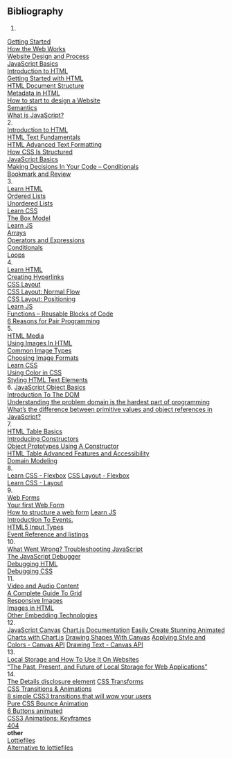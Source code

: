 ## Bibliography  
1.  
[Getting Started](https://developer.mozilla.org/en-US/docs/Learn/Getting_started_with_the_web)  
[How the Web Works](https://developer.mozilla.org/en-US/docs/Learn/Getting_started_with_the_web/How_the_Web_works)  
[Website Design and Process](https://developer.mozilla.org/en-US/docs/Learn/Getting_started_with_the_web/What_will_your_website_look_like)  
[ JavaScript Basics](https://developer.mozilla.org/en-US/docs/Learn/Getting_started_with_the_web/JavaScript_basics)  
[Introduction to HTML](https://developer.mozilla.org/en-US/docs/Learn/HTML/Introduction_to_HTML)  
[Getting Started with HTML](https://developer.mozilla.org/en-US/docs/Learn/HTML/Introduction_to_HTML/Getting_started)  
[HTML Document Structure](https://developer.mozilla.org/en-US/docs/Learn/HTML/Introduction_to_HTML/Document_and_website_structure)  
[Metadata in HTML](https://developer.mozilla.org/en-US/docs/Learn/HTML/Introduction_to_HTML/The_head_metadata_in_HTML)  
[How to start to design a Website](https://developer.mozilla.org/en-US/docs/Learn/Common_questions/Design_and_accessibility/Thinking_before_coding)  
[Semantics](https://developer.mozilla.org/en-US/docs/Glossary/Semantics)  
[What is JavaScript?](https://developer.mozilla.org/en-US/docs/Learn/JavaScript/First_steps/What_is_JavaScript)  
2.  
[Introduction to HTML](https://developer.mozilla.org/en-US/docs/Learn/HTML/Introduction_to_HTML)  
[HTML Text Fundamentals](https://developer.mozilla.org/en-US/docs/Learn/HTML/Introduction_to_HTML/HTML_text_fundamentals)  
[ HTML Advanced Text Formatting](https://developer.mozilla.org/en-US/docs/Learn/HTML/Introduction_to_HTML/Advanced_text_formatting)  
[How CSS Is Structured](https://developer.mozilla.org/en-US/docs/Learn/CSS/First_steps/How_CSS_is_structured)  
[JavaScript Basics](https://developer.mozilla.org/en-US/docs/Learn/Getting_started_with_the_web/JavaScript_basics)  
[Making Decisions In Your Code – Conditionals](https://developer.mozilla.org/en-US/docs/Learn/JavaScript/Building_blocks/conditionals)  
[Bookmark and Review](https://chris.beams.io/posts/git-commit/)  
3.  
[Learn HTML](https://developer.mozilla.org/en-US/docs/Web/HTML)  
[Ordered Lists](https://developer.mozilla.org/en-US/docs/Web/HTML/Element/ol)  
[Unordered Lists](https://developer.mozilla.org/en-US/docs/Web/HTML/Element/ul)  
[Learn CSS](https://developer.mozilla.org/en-US/docs/Learn/CSS)  
[The Box Model](https://developer.mozilla.org/en-US/docs/Learn/CSS/Building_blocks/The_box_model)  
[Learn JS](https://developer.mozilla.org/en-US/docs/Learn/JavaScript)  
[Arrays](https://developer.mozilla.org/en-US/docs/Learn/JavaScript/First_steps/Arrays)  
[Operators and Expressions](https://developer.mozilla.org/en-US/docs/Web/JavaScript/Guide/Expressions_and_Operators)  
[Conditionals](https://developer.mozilla.org/en-US/docs/Learn/JavaScript/Building_blocks/conditionals)  
[Loops](https://developer.mozilla.org/en-US/docs/Learn/JavaScript/Building_blocks/Looping_code)  
4.  
[Learn HTML](https://developer.mozilla.org/en-US/docs/Learn/HTML)  
[Creating Hyperlinks](https://developer.mozilla.org/en-US/docs/Learn/HTML/Introduction_to_HTML/Creating_hyperlinks)  
[CSS Layout](https://developer.mozilla.org/en-US/docs/Learn/CSS/CSS_layout)  
[CSS Layout: Normal Flow](https://developer.mozilla.org/en-US/docs/Learn/CSS/CSS_layout/Normal_Flow)  
[CSS Layout: Positioning](https://developer.mozilla.org/en-US/docs/Learn/CSS/CSS_layout/Positioning)  
[Learn JS](https://developer.mozilla.org/en-US/docs/Learn/JavaScript)  
[Functions – Reusable Blocks of Code](https://canvas.instructure.com/courses/6945431/discussion_topics/18389954?module_item_id=86320831)  
[6 Reasons for Pair Programming](https://www.codefellows.org/blog/6-reasons-for-pair-programming/)  
5.  
[HTML Media](https://developer.mozilla.org/en-US/docs/Learn/HTML/Multimedia_and_embedding)  
[Using Images In HTML](https://developer.mozilla.org/en-US/docs/Learn/HTML/Multimedia_and_embedding/Images_in_HTML)  
[Common Image Types](https://developer.mozilla.org/en-US/docs/Web/Media/Formats/Image_types)  
[Choosing Image Formats](https://developer.mozilla.org/en-US/docs/Web/Media/Formats/Image_types#choosing_an_image_format)  
[Learn CSS](https://developer.mozilla.org/en-US/docs/Learn/CSS)  
[Using Color in CSS](https://developer.mozilla.org/en-US/docs/Web/CSS/CSS_Colors/Applying_color)  
[Styling HTML Text Elements](https://developer.mozilla.org/en-US/docs/Learn/CSS/Styling_text/Fundamentals)  
6. 
[JavaScript Object Basics](https://developer.mozilla.org/en-US/docs/Learn/JavaScript/Objects/Basics)  
[Introduction To The DOM](https://developer.mozilla.org/en-US/docs/Web/API/Document_Object_Model/Introduction)  
[Understanding the problem domain is the hardest part of programming](https://developer.mozilla.org/en-US/docs/Web/API/Document_Object_Model/Introduction)  
[What’s the difference between primitive values and object references in JavaScript?](https://betterprogramming.pub/intermediate-javascript-whats-the-difference-between-primitive-values-and-object-references-e863d70677b?gi=b5f289e30738)  
7.  
[HTML Table Basics](https://developer.mozilla.org/en-US/docs/Learn/HTML/Tables/Basics)  
[Introducing Constructors](https://developer.mozilla.org/en-US/docs/Learn/HTML/Tables/Basics)  
[Object Prototypes Using A Constructor](https://ui.dev/beginners-guide-to-javascript-prototype)  
[HTML Table Advanced Features and Accessibility](https://developer.mozilla.org/en-US/docs/Learn/HTML/Tables/Advanced)  
[Domain Modeling](https://github.com/codefellows/domain_modeling#domain-modeling)  
8.  
[Learn CSS - Flexbox](https://web.dev/learn/css/flexbox/)
[CSS Layout - Flexbox](https://developer.mozilla.org/en-US/docs/Learn/CSS/CSS_layout/Flexbox)  
[Learn CSS - Layout](https://web.dev/learn/css/layout/)  
9.  
[Web Forms](https://developer.mozilla.org/en-US/docs/Learn/Forms)  
[Your first Web Form](https://developer.mozilla.org/en-US/docs/Learn/Forms/Your_first_form)  
[How to structure a web form](https://developer.mozilla.org/en-US/docs/Learn/Forms/How_to_structure_a_web_form)
[Learn JS](https://developer.mozilla.org/en-US/docs/Learn/JavaScript)  
[Introduction To Events.](https://developer.mozilla.org/en-US/docs/Learn/JavaScript/Building_blocks/Events)  
[HTML5 Input Types](https://developer.mozilla.org/en-US/docs/Learn/Forms/HTML5_input_types)  
[Event Reference and listings](https://developer.mozilla.org/en-US/docs/Web/Events)  
10.  
[What Went Wrong? Troubleshooting JavaScript](https://developer.mozilla.org/en-US/docs/Learn/JavaScript/First_steps/What_went_wrong)  
[The JavaScript Debugger](https://developer.mozilla.org/en-US/docs/Learn/Common_questions/Tools_and_setup/What_are_browser_developer_tools#the_javascript_debugger)  
[Debugging HTML](https://developer.mozilla.org/en-US/docs/Learn/HTML/Introduction_to_HTML/Debugging_HTML)  
[Debugging CSS](https://developer.mozilla.org/en-US/docs/Learn/CSS/Building_blocks/Debugging_CSS)  
11.  
[Video and Audio Content](https://developer.mozilla.org/en-US/docs/Learn/HTML/Multimedia_and_embedding/Video_and_audio_content)  
[A Complete Guide To Grid](https://css-tricks.com/snippets/css/complete-guide-grid/)  
[Responsive Images](https://developer.mozilla.org/en-US/docs/Learn/HTML/Multimedia_and_embedding/Responsive_images)  
[Images in HTML](https://developer.mozilla.org/en-US/docs/Learn/HTML/Multimedia_and_embedding/Images_in_HTML)  
[Other Embedding Technologies](https://developer.mozilla.org/en-US/docs/Learn/HTML/Multimedia_and_embedding/Other_embedding_technologies)  
12.  
[JavaScript Canvas](https://www.javascripttutorial.net/web-apis/javascript-canvas/)
[Chart.js Documentation](https://www.chartjs.org/docs/latest/)
[Easily Create Stunning Animated Charts with Chart.js](https://www.webdesignerdepot.com/2013/11/easily-create-stunning-animated-charts-with-chart-js/)
[Drawing Shapes With Canvas](https://developer.mozilla.org/en-US/docs/Web/API/Canvas_API/Tutorial/Drawing_shapes)
[Applying Style and Colors - Canvas API](https://developer.mozilla.org/en-US/docs/Web/API/Canvas_API/Tutorial/Drawing_shapes)
[Drawing Text - Canvas API](https://developer.mozilla.org/en-US/docs/Web/API/Canvas_API/Tutorial/Drawing_shapes)  
13.  
[Local Storage and How To Use It On Websites](https://www.smashingmagazine.com/2010/10/local-storage-and-how-to-use-it/)  
[“The Past, Present, and Future of Local Storage for Web Applications”](http://diveinto.html5doctor.com/storage.html)  
14.  
[The Details disclosure element](https://developer.mozilla.org/en-US/docs/Web/HTML/Element/details)
[CSS Transforms](https://learn.shayhowe.com/advanced-html-css/css-transforms/)  
[CSS Transitions & Animations](https://learn.shayhowe.com/advanced-html-css/transitions-animations/)  
[8 simple CSS3 transitions that will wow your users](https://www.webdesignerdepot.com/2014/05/8-simple-css3-transitions-that-will-wow-your-users)  
[Pure CSS Bounce Animation](https://codepen.io/dp_lewis/pen/QWMxRR)  
[6 Buttons animated](https://codepen.io/retyui/pen/ByoaXV)  
[CSS3 Animations: Keyframes](https://codepen.io/akshaychauhan/pen/dyBqVo)  
[404](https://codepen.io/kieranfivestars/pen/MYdQxX)  
**other**  
[Lottiefiles](https://lottiefiles.com/)  
[Alternative to lottiefiles](https://alternativeto.net/software/lottie/)